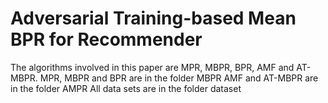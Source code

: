 #  Adversarial Training-based Mean BPR for Recommender 

The algorithms involved in this paper are MPR, MBPR, BPR, AMF and AT-MBPR.
MPR, MBPR and BPR are in the folder MBPR
AMF and AT-MBPR are in the folder AMPR
All data sets are in the folder dataset
